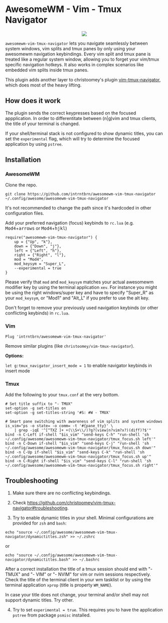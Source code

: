 AwesomeWM - Vim - Tmux Navigator
==================

<p align="center">
  <img src="https://s7.gifyu.com/images/magic2c10caab0952e59d4.gif">
</p>

`awesomewm-vim-tmux-navigator` lets you navigate seamlessly between system windows, vim splits and tmux panes by only using your awesomewm navigation keybindings.
Every vim split and tmux pane is treated like a regular system window, allowing you to forget your vim/tmux specific navigation hotkeys.
It also works in complex scenarios like embedded vim splits inside tmux panes.

This plugin adds another layer to christoomey's plugin [vim-tmux-navigator](https://github.com/christoomey/vim-tmux-navigator), which does most of the heavy lifting.

How does it work
------------
The plugin sends the correct keypresses based on the focused appplication.
In order to differentitate between (n|g)vim and tmux clients, the title of your terminal is changed.

If your shell/terminal stack is not configured to show dynamic titles, you can set the `experimental` flag, which will try to determine the focused application by using `pstree`.


Installation
------------

### AwesomeWM
Clone the repo.
```
git clone https://github.com/intrntbrn/awesomewm-vim-tmux-navigator ~/.config/awesome/awesomewm-vim-tmux-navigator
```
It's not recommended to change the path since it's hardcoded in other configuration files.

Add your preferred navigation (focus) keybinds to `rc.lua` (e.g. <kbd>Mod4</kbd>+<kbd>arrows</kbd> or <kbd>Mod4</kbd>+<kbd>hjkl</kbd>)

```
require("awesomewm-vim-tmux-navigator") {
    up = {"Up", "k"},
    down = {"Down", "j"},
    left = {"Left", "h"},
    right = {"Right", "l"},
    mod = "Mod4",
    mod_keysym = "Super_L",
    --experimental = true
}
```

Please verify that `mod` and `mod_keysym` matches your actual awesomewm modifier key by using the terminal application `xev`.
For instance you might be using the right windows/super key and have to specify "Super_R" as your `mod_keysym`, or "Mod1" and "Alt_L" if you prefer to use the alt key.


Don't forget to remove your previously used navigation keybinds (or other conflicting keybinds) in `rc.lua`.

### Vim


```vim
Plug 'intrntbrn/awesomewm-vim-tmux-navigator'
```

Remove similar plugins (like `christoomey/vim-tmux-navigator`).

**Options:** 

`let g:tmux_navigator_insert_mode = 1` to enable navigator keybinds in insert mode

### Tmux
Add the following to your `tmux.conf` at the very bottom.
```tmux
# Set title suffix to "- TMUX"
set-option -g set-titles on
set-option -g set-titles-string '#S: #W - TMUX'

# Smart pane switching with awareness of vim splits and system windows
is_vim="ps -o state= -o comm= -t '#{pane_tty}' \
	| grep -iqE '^[^TXZ ]+ +(\\S+\\/)?g?(view|n?vim?x?)(diff)?$'"
bind -n C-Left if-shell "$is_vim" "send-keys C-h" "run-shell 'sh ~/.config/awesome/awesomewm-vim-tmux-navigator/tmux_focus.sh left'"
bind -n C-Down if-shell "$is_vim" "send-keys C-j" "run-shell 'sh ~/.config/awesome/awesomewm-vim-tmux-navigator/tmux_focus.sh down'"
bind -n C-Up if-shell "$is_vim" "send-keys C-k" "run-shell 'sh ~/.config/awesome/awesomewm-vim-tmux-navigator/tmux_focus.sh up'"
bind -n C-Right if-shell "$is_vim" "send-keys C-l" "run-shell 'sh ~/.config/awesome/awesomewm-vim-tmux-navigator/tmux_focus.sh right'"
```

Troubleshooting
---------------
1. Make sure there are no conflicting keybindings.

2. Check https://github.com/christoomey/vim-tmux-navigator#troubleshooting.

3. Try to enable dynamic titles in your shell. Minimal configurations are provided for `zsh` and `bash`:

```
echo "source ~/.config/awesome/awesomewm-vim-tmux-navigator/dynamictitles.zsh" >> ~/.zshrc
```

or

```
echo "source ~/.config/awesome/awesomewm-vim-tmux-navigator/dynamictitles.bash" >> ~/.bashrc
```

After a correct installation the title of a tmux session should end with "- TMUX" and "- VIM" or "- NVIM" for vim or nvim sessions respectively.
Check the title of the terminal client in your wm tasklist or by using the terminal application `xprop` (title is property `WM_NAME`).

In case your title does not change, your terminal and/or shell may not support dynamic titles. Try other.

4. Try to set `experimental = true`. This requires you to have the application `pstree` from package `psmisc` installed.
